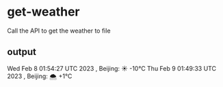 # get-weather

Call the API to get the weather to file

## output

Wed Feb  8 01:54:27 UTC 2023 , Beijing: ☀️   -10°C
Thu Feb  9 01:49:33 UTC 2023 , Beijing: 🌨  +1°C
